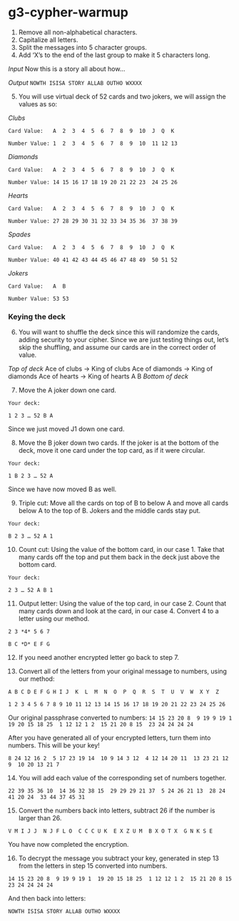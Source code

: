 g3-cypher-warmup
================

1. Remove all non-alphabetical characters.
2. Capitalize all letters.
3. Split the messages into 5 character groups.
4. Add ‘X’s to the end of the last group to make it 5 characters long.

*Input*
Now this is a story all about how… 

*Output*
`NOWTH ISISA STORY ALLAB OUTHO WXXXX`

5. You will use virtual deck of 52 cards and two jokers, we will assign the values as so:

*Clubs*

`Card Value:   A  2  3  4  5  6  7  8  9  10  J  Q  K`

`Number Value: 1  2  3  4  5  6  7  8  9  10  11 12 13`

*Diamonds*

`Card Value:   A  2  3  4  5  6  7  8  9  10  J  Q  K`

`Number Value: 14 15 16 17 18 19 20 21 22 23  24 25 26`

*Hearts*

`Card Value:   A  2  3  4  5  6  7  8  9  10  J  Q  K`

`Number Value: 27 28 29 30 31 32 33 34 35 36  37 38 39`

*Spades*

`Card Value:   A  2  3  4  5  6  7  8  9  10  J  Q  K`

`Number Value: 40 41 42 43 44 45 46 47 48 49  50 51 52`

*Jokers*

`Card Value:   A  B`

`Number Value: 53 53`

### Keying the deck

6. You will want to shuffle the deck since this will randomize the cards, adding security to your cipher. Since we are just testing things out, let’s skip the shuffling, and assume our cards are in the correct order of value.

*Top of deck*
Ace of clubs -> King of clubs
Ace of diamonds -> King of diamonds
Ace of hearts -> King of hearts
A
B
*Bottom of deck*

7. Move the A joker down one card. 

`Your deck:`

`1 2 3 … 52 B A`

Since we just moved J1 down one card.

8. Move the B joker down two cards. If the joker is at the bottom of the deck, move it one card under the top card, as if it were circular. 

`Your deck:`

`1 B 2 3 … 52 A`

Since we have now moved B as well. 

9. Triple cut: Move all the cards on top of B to below A and move all cards below A to the top of B. Jokers and the middle cards stay put.

`Your deck:`

`B 2 3 … 52 A 1`

10. Count cut: Using the value of the bottom card, in our case 1. Take that many cards off the top and put them back in the deck just above the bottom card.

`Your deck:`

`2 3 … 52 A B 1`

11. Output letter: Using the value of the top card, in our case 2. Count that many cards down and look at the card, in our case 4. Convert 4 to a letter using our method.

`2 3 *4* 5 6 7`

`B C *D* E F G`

12. If you need another encrypted letter go back to step 7.

13. Convert all of the letters from your original message to numbers, using our method:

`A B C D E F G H I J  K  L  M  N  O  P  Q  R  S  T  U  V  W  X Y  Z`

`1 2 3 4 5 6 7 8 9 10 11 12 13 14 15 16 17 18 19 20 21 22 23 24 25 26`

Our original passphrase converted to numbers:
`14 15 23 20 8  9 19 9 19 1  19 20 15 18 25  1 12 12 1 2  15 21 20 8 15  23 24 24 24 24`

After you have generated all of your encrypted letters, turn them into numbers. This will be your key!

`8 24 12 16 2  5 17 23 19 14  10 9 14 3 12  4 12 14 20 11  13 23 21 12 9  10 20 13 21 7`

14. You will add each value of the corresponding set of numbers together.

`22 39 35 36 10  14 36 32 38 15  29 29 29 21 37  5 24 26 21 13  28 24 41 20 24  33 44 37 45 31`

15. Convert the numbers back into letters, subtract 26 if the number is larger than 26.

`V M I J J  N J F L O  C C C U K  E X Z U M  B X O T X  G N K S E`

You have now completed the encryption.

16. To decrypt the message you subtract your key, generated in step 13 from the letters in step 15 converted into numbers.

`14 15 23 20 8  9 19 9 19 1  19 20 15 18 25  1 12 12 1 2  15 21 20 8 15  23 24 24 24 24`

And then back into letters:

`NOWTH ISISA STORY ALLAB OUTHO WXXXX`


